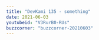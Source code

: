 ```yaml
---
title: "DevKami 135 - something"
date: 2021-06-03
youtubeid: "V3RurB0-RUs"
buzzcorner: "buzzcorner-20210603"
---
```

